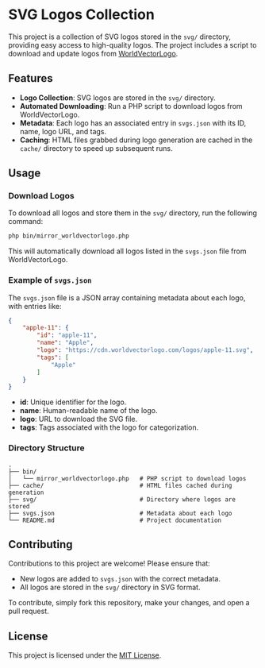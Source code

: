 # SVG Logos Collection

This project is a collection of SVG logos stored in the `svg/` directory, providing easy access to high-quality logos. The project includes a script to download and update logos from [WorldVectorLogo](https://worldvectorlogo.com).

## Features
- **Logo Collection**: SVG logos are stored in the `svg/` directory.
- **Automated Downloading**: Run a PHP script to download logos from WorldVectorLogo.
- **Metadata**: Each logo has an associated entry in `svgs.json` with its ID, name, logo URL, and tags.
- **Caching**: HTML files grabbed during logo generation are cached in the `cache/` directory to speed up subsequent runs.

## Usage

### Download Logos

To download all logos and store them in the `svg/` directory, run the following command:

```bash
php bin/mirror_worldvectorlogo.php
```

This will automatically download all logos listed in the `svgs.json` file from WorldVectorLogo.

### Example of `svgs.json`

The `svgs.json` file is a JSON array containing metadata about each logo, with entries like:

```json
{
    "apple-11": {
        "id": "apple-11",
        "name": "Apple",
        "logo": "https://cdn.worldvectorlogo.com/logos/apple-11.svg",
        "tags": [
            "Apple"
        ]
    }
}
```

- **id**: Unique identifier for the logo.
- **name**: Human-readable name of the logo.
- **logo**: URL to download the SVG file.
- **tags**: Tags associated with the logo for categorization.

### Directory Structure

```
.
├── bin/
│   └── mirror_worldvectorlogo.php   # PHP script to download logos
├── cache/                           # HTML files cached during generation
├── svg/                             # Directory where logos are stored
├── svgs.json                        # Metadata about each logo
└── README.md                        # Project documentation
```

## Contributing

Contributions to this project are welcome! Please ensure that:
- New logos are added to `svgs.json` with the correct metadata.
- All logos are stored in the `svg/` directory in SVG format.

To contribute, simply fork this repository, make your changes, and open a pull request.

## License

This project is licensed under the [MIT License](LICENSE).

